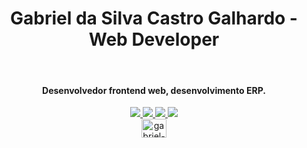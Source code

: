 <h1 align="center">Gabriel da Silva Castro Galhardo - Web Developer</h1>
<br />
<h4 align="center">Desenvolvedor frontend web, desenvolvimento ERP.</h4>

<p align="center">
  <a href="https://github.com/GabrielGalhardo">
    <img src="http://github-profile-summary-cards.vercel.app/api/cards/profile-details?username=GabrielGalhardo&theme=transparent" />
  </a>
  <a href="https://github.com/GabrielGalhardo">
    <img src="https://github-readme-streak-stats.herokuapp.com/?user=GabrielGalhardo&hide_border=true&card_width=338&theme=transparent" />
  </a>
  <a href="https://github.com/GabrielGalhardo">
    <img src="http://github-profile-summary-cards.vercel.app/api/cards/stats?username=GabrielGalhardo&theme=transparent" />
  </a>
  <a href="https://github.com/GabrielGalhardo">
    <img src="https://github-readme-stats.vercel.app/api/top-langs?username=GabrielGalhardo&card_width=699&hide_border=true&theme=transparent&hide=HTML,CSS" />
  </a>
  <br />
  <a href="https://www.linkedin.com/in/gabriel-galhardo-a3a113205/" target="blank"><img align="center" src="https://raw.githubusercontent.com/rahuldkjain/github-profile-readme-generator/master/src/images/icons/Social/linked-in-alt.svg" alt="gabriel-galhardo" height="30" width="40" /></a>
</p>